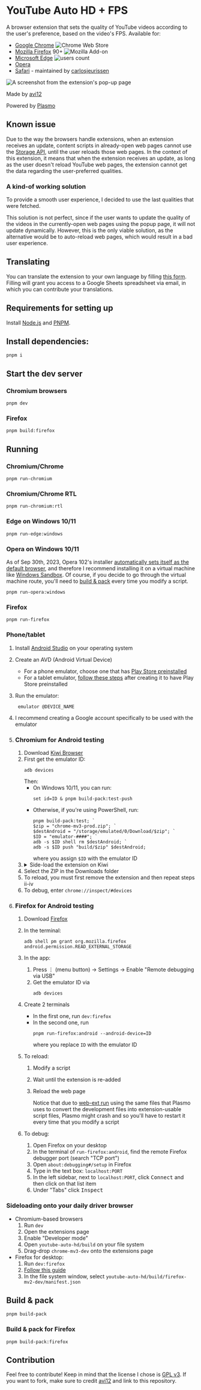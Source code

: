 # YouTube Auto HD + FPS

A browser extension that sets the quality of YouTube videos according to the user's preference, based on the video's
FPS.
Available for:

- [Google Chrome](https://chrome.google.com/webstore/detail/fcphghnknhkimeagdglkljinmpbagone) ![Chrome Web Store](https://img.shields.io/chrome-web-store/users/fcphghnknhkimeagdglkljinmpbagone?color=white&label=users&style=flat-square)
- [Mozilla Firefox](https://addons.mozilla.org/firefox/addon/youtube-auto-hd-fps)
  90+ ![Mozilla Add-on](https://img.shields.io/amo/users/youtube-auto-hd-fps?color=white&label=users&style=flat-square)
- [Microsoft Edge](https://microsoftedge.microsoft.com/addons/detail/ggnepcoiimddpmjaoejhdfppjbcnfaom) ![users count](https://img.shields.io/badge/dynamic/json?label=users&query=activeInstallCount&style=flat-square&color=white&url=https://microsoftedge.microsoft.com/addons/getproductdetailsbycrxid/ggnepcoiimddpmjaoejhdfppjbcnfaom)
- [Opera](https://addons.opera.com/en/extensions/details/youtube-auto-hd-fps)
- [Safari](https://apps.apple.com/us/app/id1546729687) - maintained
  by [carlosjeurissen](https://github.com/carlosjeurissen)

![A screenshot from the extension's pop-up page](https://github.com/avi12/youtube-auto-hd/assets/6422804/fc7a4581-0162-427c-a6bc-7d96e68a3961)

Made by [avi12](https://avi12.com)

Powered by [Plasmo](https://github.com/plasmohq/plasmo)

## Known issue

Due to the way the browsers handle extensions, when an extension receives an update, content scripts in already-open web
pages cannot use the [Storage API](https://developer.mozilla.org/en-US/docs/Mozilla/Add-ons/WebExtensions/API/storage),
until the user reloads those web pages.
In the context of this extension, it means that when the extension receives an update, as long as the user doesn't
reload YouTube web pages, the extension cannot get the data regarding the user-preferred qualities.

### A kind-of working solution

To provide a smooth user experience, I decided to use the last qualities that were fetched.

This solution is not perfect, since if the user wants to update the quality of the videos in the currently-open web
pages using the popup page, it will not update dynamically.
However, this is the only viable solution, as the alternative would be to auto-reload web pages, which would result in a
bad user experience.

## Translating

You can translate the extension to your own language by
filling [this form](https://apps.jeurissen.co/auto-hd-fps-for-youtube/translate).
Filling will grant you access to a Google Sheets spreadsheet via email, in which you can contribute your translations.

## Requirements for setting up

Install [Node.js](https://nodejs.org) and [PNPM](https://pnpm.io/installation).

## Install dependencies:

```shell script
pnpm i
```

## Start the dev server

### Chromium browsers

```shell script
pnpm dev
```

### Firefox

```shell script
pnpm build:firefox
```

## Running

### Chromium/Chrome

```shell script
pnpm run-chromium
```

### Chromium/Chrome RTL

```shell script
pnpm run-chromium:rtl
```

### Edge on Windows 10/11

```shell
pnpm run-edge:windows
```

### Opera on Windows 10/11

As of Sep 30th, 2023, Opera 102's
installer [automatically sets itself as the default browser](https://www.reddit.com/r/assholedesign/comments/j2j85x), and
therefore I recommend installing it on a virtual machine
like [Windows Sandbox](https://learn.microsoft.com/en-us/windows/security/application-security/application-isolation/windows-sandbox/windows-sandbox-overview).
Of course, if you decide to go through the virtual machine route, you'll need
to [build & pack](https://github.com/avi12/youtube-auto-hd#build--pack) every time you modify a script.

```shell
pnpm run-opera:windows
```

### Firefox

```shell
pnpm run-firefox
```

### Phone/tablet

1. Install [Android Studio](https://developer.android.com/studio) on your operating system
2. Create an AVD (Android Virtual Device)
   - For a phone emulator, choose one that
     has [Play Store preinstalled](https://user-images.githubusercontent.com/6422804/167658974-9ec9d13f-d297-4e8b-85d6-376809f34aab.png)
   - For a tablet emulator, [follow these steps](https://aamnah.com/android/play_store_emulator_install_missing) after
     creating it to have Play Store
     preinstalled
3. Run the emulator:
   ```shell
    emulator @DEVICE_NAME
   ```
4. I recommend creating a Google account specifically to be used with the emulator
5. ### Chromium for Android testing
   1. Download [Kiwi Browser](https://play.google.com/store/apps/details?id=com.kiwibrowser.browser)
   2. First get the emulator ID:
      ```shell
      adb devices
      ```
      Then:
      - On Windows 10/11, you can run:
        ```shell
        set id=ID & pnpm build-pack:test-push
        ```
      - Otherwise, if you're using PowerShell, run:
        ```shell
        pnpm build-pack:test; `
        $zip = "chrome-mv3-prod.zip"; `
        $destAndroid = "/storage/emulated/0/Download/$zip"; `
        $ID = "emulator-####"; `
        adb -s $ID shell rm $destAndroid; `
        adb -s $ID push "build/$zip" $destAndroid;
        ```
        where you assign `$ID` with the emulator ID
   3. <details>
      <summary>Side-load the extension on Kiwi</summary>
      <!--suppress HtmlDeprecatedAttribute -->
      <img align="top" src="https://user-images.githubusercontent.com/6422804/167670341-a0cae554-e922-40b3-b8ed-7bec1ebf17bc.png" alt="Choose zip from storage">
      </details>
   4. Select the ZIP in the Downloads folder
   5. To reload, you must first remove the extension and then repeat steps ii-iv
   6. To debug, enter `chrome://inspect/#devices`
6. ### Firefox for Android testing

   1. Download [Firefox](https://play.google.com/store/apps/details?id=org.mozilla.firefox)
   2. In the terminal:
      ```shell
      adb shell pm grant org.mozilla.firefox android.permission.READ_EXTERNAL_STORAGE
      ```
   3. In the app:
      1. Press ⋮ (menu button) → Settings → Enable "Remote debugging via USB"
      2. Get the emulator ID via
         ```shell
         adb devices
         ```
   4. Create 2 terminals
      - In the first one, run `dev:firefox`
      - In the second one, run
        ```shell
        pnpm run-firefox:android --android-device=ID
        ```
        where you replace `ID` with the emulator ID
   5. To reload:

      1. Modify a script
      2. Wait until the extension is re-added
      3. Reload the web page

         Notice that due
         to [web-ext run](https://extensionworkshop.com/documentation/develop/web-ext-command-reference/#web-ext-run)
         using the same files that Plasmo uses to convert the development files into extension-usable script files,
         Plasmo might crash and so you'll have to restart it every time that you modify a script

   6. To debug:
      1. Open Firefox on your desktop
      2. In the terminal of `run-firefox:android`, find the remote Firefox debugger port (search "TCP port")
      3. Open `about:debugging#/setup` in Firefox
      4. Type in the text box: `localhost:PORT`
      5. In the left sidebar, next to `localhost:PORT`, click <kbd>Connect</kbd> and then click on that list item
      6. Under "Tabs" click <kbd>Inspect</kbd>

### Sideloading onto your daily driver browser

- Chromium-based browsers
  1. Run `dev`
  2. Open the extensions page
  3. Enable "Developer mode"
  4. Open `youtube-auto-hd/build` on your file system
  5. Drag-drop `chrome-mv3-dev` onto the extensions page
- Firefox for desktop:
  1. Run `dev:firefox`
  2. [Follow this guide](https://extensionworkshop.com/documentation/develop/temporary-installation-in-firefox/#:~:text=To%20install%20an%20extension%20temporarily)
  3. In the file system window, select `youtube-auto-hd/build/firefox-mv2-dev/manifest.json`

## Build & pack

```shell
pnpm build-pack
```

### Build & pack for Firefox

```shell
pnpm build-pack:firefox
```

## Contribution

Feel free to contribute! Keep in mind that the license I chose
is [GPL v3](https://github.com/avi12/youtube-auto-hd/blob/main/LICENSE).
If you want to fork, make sure to credit [avi12](https://avi12.com) and link to this repository.
